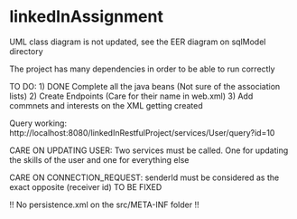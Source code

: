 # linkedInAssignment

UML class diagram is not updated, see the EER diagram on sqlModel directory


The project has many dependencies in order to be able to run correctly

TO DO:
	1) DONE Complete all the java beans (Not sure of the association lists) 
	2) Create Endpoints (Care for their name in web.xml)
	3) Add commnets and interests on the XML getting created

Query working: http://localhost:8080/linkedInRestfulProject/services/User/query?id=10

CARE ON UPDATING USER: Two services must be called. One for updating the skills of the user and one for everything else

CARE ON CONNECTION_REQUEST: senderId must be considered as the exact opposite (receiver id) TO BE FIXED
	
!! No persistence.xml on the src/META-INF folder  !!
